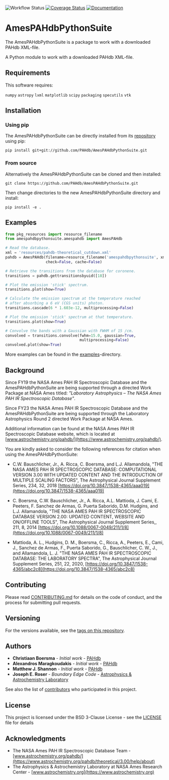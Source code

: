 ![Workflow Status](https://github.com/pahdb/AmesPAHdbPythonSuite/actions/workflows/ci.yml/badge.svg) [![Coverage Status]( https://codecov.io/gh/PAHdb/AmesPAHdbPythonSuite/graph/badge.svg)](https://codecov.io/gh/PAHdb/AmesPAHdbPythonSuite) [![Documentation](https://img.shields.io/badge/docs-available-brightgreen.svg)](https://pahdb.github.io/AmesPAHdbPythonSuite/)

# AmesPAHdbPythonSuite

The AmesPAHdbPythonSuite is a package to work with a downloaded PAHdb
XML-file.

A Python module to work with a downloaded PAHdb XML-file.

## Requirements

This software requires:

``numpy``
``astropy``
``lxml``
``matplotlib``
``scipy``
``packaging``
``specutils``
``vtk``

## Installation

### Using pip

The AmesPAHdbPythonSuite can be directly installed from its
[repository](https://github.com/PAHdb/AmesPAHdbPythonSuite) using pip:

``pip install git+git://github.com/PAHdb/AmesPAHdbPythonSuite.git``

### From source

Alternatively the AmesPAHdbPythonSuite can be cloned and then installed:

``git clone https://github.com/PAHdb/AmesPAHdbPythonSuite.git``

Then change directories to the new AmesPAHdbPythonSuite directory and install:

``pip install -e .``

## Examples

```python
from pkg_resources import resource_filename
from amespahdbpythonsuite.amespahdb import AmesPAHdb

# Read the database.
xml = 'resources/pahdb-theoretical_cutdown.xml'
pahdb = AmesPAHdb(filename=resource_filename('amespahdbpythonsuite', xml),
                  check=False, cache=False)

# Retrieve the transitions from the database for coronene.
transitions = pahdb.gettransitionsbyuid([18])

# Plot the emission 'stick' spectrum.
transitions.plot(show=True)

# Calculate the emission spectrum at the temperature reached
# after absorbing a 6 eV (CGS units) photon.
transitions.cascade(6 * 1.603e-12, multiprocessing=False)

# Plot the emission 'stick' spectrum at that temperature.
transitions.plot(show=True)

# Convolve the bands with a Gaussian with FWHM of 15 /cm.
convolved = transitions.convolve(fwhm=15.0, gaussian=True,
                                 multiprocessing=False)
convolved.plot(show=True)
```

More examples can be found in the
[examples](examples)-directory.

## Background

Since FY19 the NASA Ames PAH IR Spectroscopic Database and the
AmesPAHdbPythonSuite are being supported through a directed Work
Package at NASA Ames titled: *"Laboratory Astrophysics – The NASA Ames
PAH IR Spectroscopic Database"*.

Since FY23 the NASA Ames PAH IR Spectroscopic Database and the
AmesPAHdbPythonSuite are being supported through the Laboratory
Astrophysics Round 2 directed Work Package at NASA Ames.

Additional information can be found at the NASA Ames PAH IR
Spectroscopic Database website, which is located at
[www.astrochemistry.org/pahdb/](https://www.astrochemistry.org/pahdb/).

You are kindly asked to consider the following references for citation
when using the AmesPAHdbPythonSuite:

* C.W. Bauschlicher, Jr., A. Ricca, C. Boersma, and
  L.J. Allamandola, "THE NASA AMES PAH IR SPECTROSCOPIC DATABASE:
  COMPUTATIONAL VERSION 3.00 WITH UPDATED CONTENT AND THE
  INTRODUCTION OF MULTIPLE SCALING FACTORS", The Astrophysical
  Journal Supplement Series, 234, 32, 2018
  [https://doi.org/10.3847/1538-4365/aaa019](https://doi.org/10.3847/1538-4365/aaa019)

* C. Boersma, C.W. Bauschlicher, Jr., A. Ricca, A.L. Mattioda,
  J. Cami, E. Peeters, F. Sanchez de Armas, G. Puerta Saborido,
  D.M. Hudgins, and L.J. Allamandola, "THE NASA AMES PAH IR
  SPECTROSCOPIC DATABASE VERSION 2.00: UPDATED CONTENT, WEBSITE AND
  ON/OFFLINE TOOLS", The Astrophysical Journal Supplement Series,, 211, 8, 2014 [https://doi.org/10.1088/0067-0049/211/1/8](https://doi.org/10.1088/0067-0049/211/1/8)

* Mattioda, A. L., Hudgins, D. M., Boersma, C., Ricca, A.,
  Peeters, E., Cami, J., Sanchez de Armas, F., Puerta Saborido,
  G., Bauschlicher, C. W., J., and Allamandola, L. J. "THE NASA
  AMES PAH IR SPECTROSCOPIC DATABASE: THE LABORATORY SPECTRA", The
  Astrophysical Journal Supplement Series, 251, 22, 2020,
  [https://doi.org/10.3847/1538-4365/abc2c8](https://doi.org/10.3847/1538-4365/abc2c8)

## Contributing

Please read [CONTRIBUTING.md](CONTRIBUTING.md) for details on the code
of conduct, and the process for submitting pull requests.

## Versioning

For the versions available, see the [tags on this
repository](https://github.com/pahdb/amespahdbpythonsuite/tags).

## Authors

* **Christiaan Boersma** - *Initial work* - [PAHdb](https://github.com/pahdb)
* **Alexandros Maragkoudakis** - *Initial work* - [PAHdb](https://github.com/pahdb)
* **Matthew J. Shannon** - *Initial work* - [PAHdb](https://github.com/pahdb)
* **Joseph E. Roser** - *Boundary Edge Code* - [Astrophysics &amp; Astrochemistry Laboratory](https://astrochemistry.org/bios/roser.php)

See also the list of [contributors](CONTRIBUTORS.md) who participated
in this project.

## License

This project is licensed under the BSD 3-Clause License - see the
[LICENSE](LICENSE) file for details

## Acknowledgments

* The NASA Ames PAH IR Spectroscopic Database Team -
  [www.astrochemistry.org/pahdb/](https://www.astrochemistry.org/pahdb/theoretical/3.00/help/about)
* The Astrophysics & Astrochemistry Laboratory at NASA Ames Research
  Center - [www.astrochemistry.org](https://www.astrochemistry.org)
